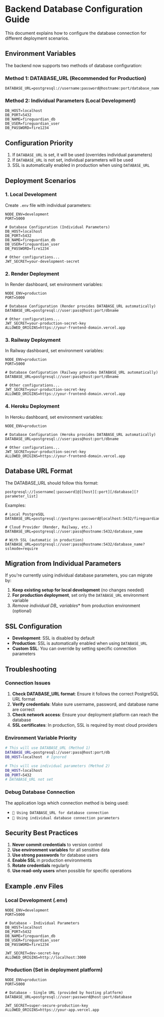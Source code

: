 # Backend Database Configuration Guide

This document explains how to configure the database connection for different deployment scenarios.

## Environment Variables

The backend now supports two methods of database configuration:

### Method 1: DATABASE_URL (Recommended for Production)
```env
DATABASE_URL=postgresql://username:password@hostname:port/database_name
```

### Method 2: Individual Parameters (Local Development)
```env
DB_HOST=localhost
DB_PORT=5432
DB_NAME=fireguardian_db
DB_USER=fireguardian_user
DB_PASSWORD=fire1234
```

## Configuration Priority

1. If `DATABASE_URL` is set, it will be used (overrides individual parameters)
2. If `DATABASE_URL` is not set, individual parameters will be used
3. SSL is automatically enabled in production when using `DATABASE_URL`

## Deployment Scenarios

### 1. Local Development
Create `.env` file with individual parameters:
```env
NODE_ENV=development
PORT=5000

# Database Configuration (Individual Parameters)
DB_HOST=localhost
DB_PORT=5432
DB_NAME=fireguardian_db
DB_USER=fireguardian_user
DB_PASSWORD=fire1234

# Other configurations...
JWT_SECRET=your-development-secret
```

### 2. Render Deployment
In Render dashboard, set environment variables:
```env
NODE_ENV=production
PORT=5000

# Database Configuration (Render provides DATABASE_URL automatically)
DATABASE_URL=postgresql://user:pass@host:port/dbname

# Other configurations...
JWT_SECRET=your-production-secret-key
ALLOWED_ORIGINS=https://your-frontend-domain.vercel.app
```

### 3. Railway Deployment
In Railway dashboard, set environment variables:
```env
NODE_ENV=production
PORT=5000

# Database Configuration (Railway provides DATABASE_URL automatically)
DATABASE_URL=postgresql://user:pass@host:port/dbname

# Other configurations...
JWT_SECRET=your-production-secret-key
ALLOWED_ORIGINS=https://your-frontend-domain.vercel.app
```

### 4. Heroku Deployment
In Heroku dashboard, set environment variables:
```env
NODE_ENV=production

# Database Configuration (Heroku provides DATABASE_URL automatically)
DATABASE_URL=postgresql://user:pass@host:port/dbname

# Other configurations...
JWT_SECRET=your-production-secret-key
ALLOWED_ORIGINS=https://your-frontend-domain.vercel.app
```

## Database URL Format

The DATABASE_URL should follow this format:
```
postgresql://[username[:password]@][host][:port][/database][?parameter_list]
```

Examples:
```env
# Local PostgreSQL
DATABASE_URL=postgresql://postgres:password@localhost:5432/fireguardian_db

# Cloud Provider (Render, Railway, etc.)
DATABASE_URL=postgresql://user:pass@hostname:5432/database_name

# With SSL (automatic in production)
DATABASE_URL=postgresql://user:pass@hostname:5432/database_name?sslmode=require
```

## Migration from Individual Parameters

If you're currently using individual database parameters, you can migrate by:

1. **Keep existing setup for local development** (no changes needed)
2. **For production deployment**, set only the `DATABASE_URL` environment variable
3. **Remove individual DB_* variables** from production environment (optional)

## SSL Configuration

- **Development**: SSL is disabled by default
- **Production**: SSL is automatically enabled when using `DATABASE_URL`
- **Custom SSL**: You can override by setting specific connection parameters

## Troubleshooting

### Connection Issues
1. **Check DATABASE_URL format**: Ensure it follows the correct PostgreSQL URL format
2. **Verify credentials**: Make sure username, password, and database name are correct
3. **Check network access**: Ensure your deployment platform can reach the database
4. **SSL certificates**: In production, SSL is required by most cloud providers

### Environment Variable Priority
```bash
# This will use DATABASE_URL (Method 1)
DATABASE_URL=postgresql://user:pass@host:port/db
DB_HOST=localhost  # Ignored

# This will use individual parameters (Method 2)
DB_HOST=localhost
DB_PORT=5432
# DATABASE_URL not set
```

### Debug Database Connection
The application logs which connection method is being used:
- `🔗 Using DATABASE_URL for database connection`
- `🔧 Using individual database connection parameters`

## Security Best Practices

1. **Never commit credentials** to version control
2. **Use environment variables** for all sensitive data
3. **Use strong passwords** for database users
4. **Enable SSL** in production environments
5. **Rotate credentials** regularly
6. **Use read-only users** when possible for specific operations

## Example .env Files

### Local Development (.env)
```env
NODE_ENV=development
PORT=5000

# Database - Individual Parameters
DB_HOST=localhost
DB_PORT=5432
DB_NAME=fireguardian_db
DB_USER=fireguardian_user
DB_PASSWORD=fire1234

JWT_SECRET=dev-secret-key
ALLOWED_ORIGINS=http://localhost:3000
```

### Production (Set in deployment platform)
```env
NODE_ENV=production
PORT=5000

# Database - Single URL (provided by hosting platform)
DATABASE_URL=postgresql://user:password@host:port/database

JWT_SECRET=super-secure-production-key
ALLOWED_ORIGINS=https://your-app.vercel.app
```